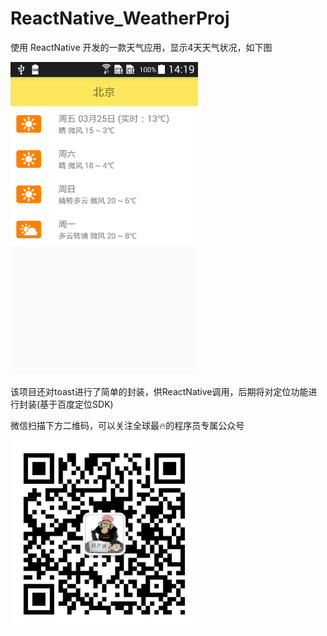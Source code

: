 # ReactNative_WeatherProj
使用 ReactNative 开发的一款天气应用，显示4天天气状况，如下图

<img src="https://github.com/coderoom1401/ReactNative_WeatherProj/blob/master/screenshot.png" alt="screenshot" width="300px" height="auto" />

该项目还对toast进行了简单的封装，供ReactNative调用，后期将对定位功能进行封装(基于百度定位SDK)

微信扫描下方二维码，可以关注全球最🔥的程序员专属公众号

<img src="https://github.com/coderoom1401/ReactNative_WeatherProj/blob/master/gzh.jpg" alt="screenshot" width="300px" heigh="382" />
